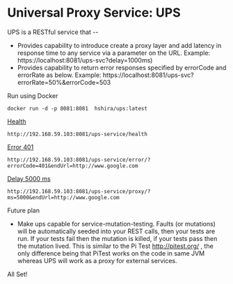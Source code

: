 Universal Proxy Service: UPS
===

UPS is a RESTful service that --

* Provides capability to introduce create a proxy layer and add latency in response time to any service via a parameter on the URL. Example:  https://localhost:8081/ups-svc?delay=1000ms)
* Provides capability to return error responses specified by errorCode and errorRate as below.  Example:  https://localhost:8081/ups-svc?errorRate=50%&errorCode=503

Run using Docker

```
docker run -d -p 8081:8081  hshira/ups:latest
```

[Health](http://192.168.59.103:8081/ups-service/health)  

``` 
http://192.168.59.103:8081/ups-service/health
``` 

[Error 401](http://192.168.59.103:8081/ups-service/error/?errorCode=401&endUrl=http://www.google.com) 

```
http://192.168.59.103:8081/ups-service/error/?errorCode=401&endUrl=http://www.google.com
```

[Delay 5000 ms](http://192.168.59.103:8081/ups-service/proxy/?ms=5000&endUrl=http://www.google.com) 

```
http://192.168.59.103:8081/ups-service/proxy/?ms=5000&endUrl=http://www.google.com
```



Future plan
* Make ups capable for service-mutation-testing. Faults (or mutations) will be automatically seeded into your REST calls, then your tests are run. If your tests fail then the mutation is killed, if your tests pass then the mutation lived. This is similar to the Pi Test http://pitest.org/ , the only difference being that PiTest works on the code in same JVM whereas UPS will work as a proxy for external services.


All Set!
